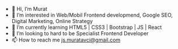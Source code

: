 - 👋 Hi, I’m Murat
- 👀 I’m interested in Web/Mobil Frontend developmend, Google SEO, Digital Marketing, Online Strategy
- 🌱 I’m currently learning HTML5 | CSS3 | Bootstrap | JS | React
- 💞️ I’m looking to hard to be Specialist Frontend Developer
- 📫 How to reach me js.muratavci@gmail.com



<!---
muratavci05/muratavci05 is a ✨ special ✨ repository because its `README.md` (this file) appears on your GitHub profile.
You can click the Preview link to take a look at your changes.
--->
